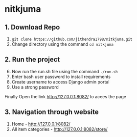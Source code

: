 # nitkjuma


## 1. Download Repo
1. ```git clone https://github.com/jithendra1798/nitkjuma.git```
2. Change directory using the command ```cd nitkjuma```

## 2. Run the project
6. Now run the run.sh file using the command ```./run.sh```
7. Enter bash user password to install requirements
8. Create username to access Django admin portal
9. Use a strong password

Finally Open the link http://127.0.0.1:8082/ to acees the page

## 3. Navigation through website
1. Home - http://127.0.0.1:8082/
2. All item categories - http://127.0.0.1:8082/store/
